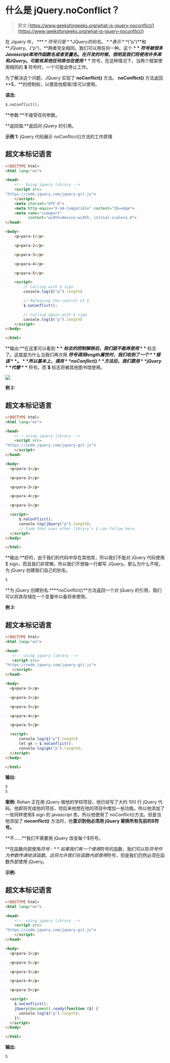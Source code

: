 # 什么是 jQuery.noConflict？

> 原文:[https://www.geeksforgeeks.org/what-is-jquery-noconflict/](https://www.geeksforgeeks.org/what-is-jquery-noconflict/)

在 Jquery 中， **$** 符号只是 **JQuery 的别名。**表示**$(“p”)**和 **JQuery。(“p”)，**两者完全相同。我们可以用任何一种。这个 **$** 符号被很多 Javascript 库用作函数名或者变量名。在开发的时候，很明显我们将使用许多库和 JQuery。可能有其他任何库也在使用 **$** 符号。在这种情况下，当两个框架使用相同的 **$** 符号时，一个可能会停止工作。

为了解决这个问题，JQuery 实现了 **noConflict()** 方法。 **noConflict()** 方法返回 **$，**的控制权，以便其他框架/库可以使用。

**语法:**

```html
$.noConflict();
```

**参数:**不接受任何参数。

**返回值:**返回对 jQuery 的引用。

**示例 1:** jQuery 代码展示 noConflicct()方法的工作原理

## 超文本标记语言

```html
<!DOCTYPE html>
<html lang="en">

<head>
    <!-- Using jquery library -->
    <script src=
"https://code.jquery.com/jquery-git.js">
    </script>
    <meta charset="UTF-8">
    <meta http-equiv="X-UA-Compatible" content="IE=edge">
    <meta name="viewport" 
          content="width=device-width, initial-scale=1.0">
</head>

<body>
    <p>para-1</p>

    <p>para-2</p>

    <p>para-3</p>

    <p>para-4</p>

    <p>para-5</p>

    <script>
        // Calling with $ sign
        console.log($("p").length)

        // Releasing the control of $
        $.noConflict();

        // Calling again with $ sign
        console.log($("p").length)
    </script>
</body>

</html>
```

**输出:**在这里可以看到 **$** 标志的控制解除后，我们就不能再使用 **$** 标志了。这就是为什么当我们再次用 **$符号调用 length 属性时，我们收到了一个**错误**。**所以基本上，调用 **noConflict()** 方法后，我们要用 **jQuery** 代替 **$** 符号。而 **$** 标志将被其他图书馆使用。

![](img/bb228527309df11e92264a3cb57a85a2.png)

**例 2:**

## 超文本标记语言

```html
<!DOCTYPE html>
<html lang="en">

<head>
    <!-- using jquery library -->
    <script src=
"https://code.jquery.com/jquery-git.js">
    </script>
</head>

<body>
  <p>para-1</p>

  <p>para-2</p>

  <p>para-3</p>

  <p>para-4</p>

  <p>para-5</p>

  <script>
      $.noConflict();
      console.log(jQuery("p").length);
      // Code that uses other library's $ can follow here.
  </script>
</body>

</html>
```

**输出:**好的，由于我们的代码中存在其他库，所以我们不能对 jQuery 代码使用$ sign，而且我们非常懒，所以我们不想每一行都写 JQuery。那么为什么不呢，为 jQuery 创建我们自己的别名。

```html
5
```

**为 jQuery 创建别名:****noConflict()**方法返回一个对 jQuery 的引用，我们可以将其存储在一个变量中以备将来使用。

**例 3:**

## 超文本标记语言

```html
<!DOCTYPE html>
<html lang="en">

<head>
   <!-- using jquery library -->
   <script src=
"https://code.jquery.com/jquery-git.js">
   </script>
</head>

<body>
  <p>para-1</p>

  <p>para-2</p>

  <p>para-3</p>

  <p>para-4</p>

  <p>para-5</p>

  <script>
      console.log($("p").length)
      let gk = $.noConflict();
      console.log(gk("p").length);
  </script>
</body>

</html>
```

**输出:**

```html
5
5
```

**案例:** Rohan 正在用 jQuery 做他的学校项目，他已经写了大约 100 行 jQuery 代码。他即将完成他的项目，但后来他想在他的项目中增加一些功能。所以他添加了一些同样使用$ sign 的 javascript 库，所以他使用了 noConflict()方法。但是当他添加了 **noconflict()** 方法时，他**意识到他必须用 jQuery 替换所有先前的$符号。**

**不……**我们不需要用 jQuery 改变每个$符号。

**在函数内部使用$符号:**如果我们有一个使用$符号的函数，我们可以将$符号作为参数传递给该函数。这将允许我们在函数内部使用$符号，但是我们仍然必须在函数外部使用 jQuery。

**示例:**

## 超文本标记语言

```html
<!DOCTYPE html>
<html lang="en">

<head>
    <!-- using jquery library -->
    <script src=
"https://code.jquery.com/jquery-git.js">
    </script>
</head>

<body>
  <p>para-1</p>

  <p>para-2</p>

  <p>para-3</p>

  <p>para-4</p>

  <p>para-5</p>

  <script>
    $.noConflict();
    jQuery(document).ready(function ($) {
      console.log($("p").length);
    });
  </script>
</body>

</html>
```

**输出:**

```html
5
```
